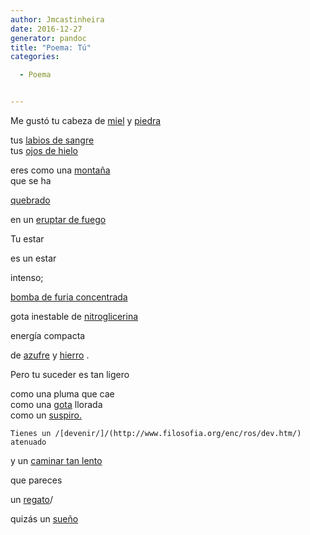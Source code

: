 ```yaml
---
author: Jmcastinheira
date: 2016-12-27
generator: pandoc
title: "Poema: Tú"
categories:

  - Poema


---
```




Me gustó tu cabeza de
[miel](http://www.aftouch-cuisine.com/images/produits/Miel-AOC-de-Corse1.jpg)
y [piedra](http://www.juanaperez.net/piedra.jpg)

<div>

tus [labios de
sangre](http://dissenet.com/etringita/images/20060822145934_28%20rojo%20sangre.jpg)\
tus [ojos de
hielo](http://lorenzolh.blogia.com/upload/20060107154944-20060104221548-ojos.jpg)



eres como una
[montaña](http://www.dominicos.org/estudiar/esrel1/cur1/07-Montana_Sinai__JPEG.jpg)\
que se ha

<div>

[quebrado](http://video.google.es/videoplay?docid=-6725147735960470391)



<div>

en un [eruptar de
fuego](http://video.google.es/videoplay?docid=4741741655095552602&q=bomba&total=14572&start=0&num=10&so=0&type=search&plindex=5)



Tu estar

<div>

es un estar



<div>

intenso;



<div>

[bomba de furia
concentrada](http://video.google.es/videoplay?docid=4374463903566694897&q=cabreado&total=234&start=0&num=10&so=0&type=search&plindex=2)



<div>

gota inestable de
[nitroglicerina](http://es.wikipedia.org/wiki/Nitroglicerina)



<div>

energía compacta



<div>

de [azufre](http://es.wikipedia.org/wiki/Azufre) y
[hierro](http://www.arteespana.com/imagenes/torreiffel.jpg) .



Pero tu suceder es tan ligero

<div>

como una pluma que cae\
como una
[gota](http://video.google.es/videoplay?docid=3643364022005198408&q=gotas+de+mi+vida&total=14&start=0&num=10&so=0&type=search&plindex=1)
llorada\
como un
[suspiro.](http://video.google.es/videoplay?docid=3403441755816370383&q=suspiro&total=347&start=20&num=10&so=0&type=search&plindex=8)



<div>

<div>

    Tienes un /[devenir/]/(http://www.filosofia.org/enc/ros/dev.htm/) atenuado





<div>

y un [caminar tan
lento](http://video.google.es/videoplay?docid=-200642448121809076&q=caminar+lento&total=8&start=0&num=10&so=0&type=search&plindex=5)



que pareces

<div>

un
[regato](http://video.google.es/videoplay?docid=-1840285460227160689&q=riachuelo&total=281&start=10&num=10&so=0&type=search&plindex=8)/



<div>

quizás un
[sueño](http://personal.telefonica.terra.es/web/jack/dali/cuadros/sueno.jpg)



